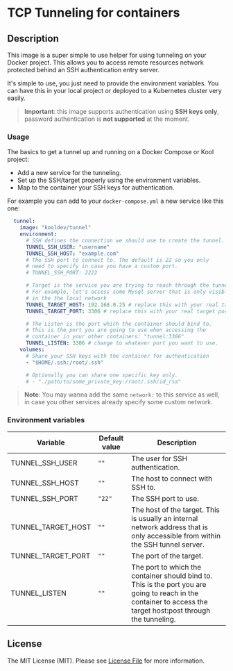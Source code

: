 # TCP Tunneling for containers

## Description

This image is a super simple to use helper for using tunneling on your Docker project. This allows you to access remote resources network protected behind an SSH authentication entry server.

It's simple to use, you just need to provide the environment variables. You can have this in your local project or deployed to a Kubernetes cluster very easily.

> **Important**: this image supports authentication using **SSH keys only**, password authentication is **not supported** at the moment.

### Usage

The basics to get a tunnel up and running on a Docker Compose or Kool project:

- Add a new service for the tunneling.
- Set up the SSH/target properly using the environment variables.
- Map to the container your SSH keys for authentication.

For example you can add to your `docker-compose.yml` a new service like this one:

```yaml
  tunnel:
    image: "kooldev/tunnel"
    environment:
      # SSH defines the connection we should use to create the tunnel.
      TUNNEL_SSH_USER: "username"
      TUNNEL_SSH_HOST: "example.com"
      # The SSH port to connect to. The default is 22 so you only
      # need to specify in case you have a custom port.
      # TUNNEL_SSH_PORT: 2222

      # Target is the service you are trying to reach through the tunnel.
      # For example, let's access some Mysql server that is only visible
      # in the the local network
      TUNNEL_TARGET_HOST: 192.168.0.25 # replace this with your real target address
      TUNNEL_TARGET_PORT: 3306 # replace this with your real target port

      # The Listen is the port which the container should bind to.
      # This is the port you are going to use when accessing the
      # container in your other containers: "tunnel:3306"
      TUNNEL_LISTEN: 3306 # change to whatever port you want to use.
    volumes:
      # Share your SSH keys with the container for authentication
      - "$HOME/.ssh:/root/.ssh"

      # Optionally you can share one specific key only.
      # - "./path/to/some_private_key:/root/.ssh/id_rsa"
```

> **Note**: You may wanna add the same `network:` to this service as well, in case you other services already specify some custom network.

### Environment variables

| Variable | Default value | Description |
| - | - | - |
| TUNNEL_SSH_USER | `""` | The user for SSH authentication. |
| TUNNEL_SSH_HOST | `""` | The host to connect with SSH to. |
| TUNNEL_SSH_PORT | `"22"` | The SSH port to use. |
| TUNNEL_TARGET_HOST | `""` | The host of the target. This is usually an internal network address that is only accessible from within the SSH tunnel server. |
| TUNNEL_TARGET_PORT | `""` | The port of the target. |
| TUNNEL_LISTEN | `""` | The port to which the container should bind to. This is the port you are going to reach in the container to access the target host:post through the tunneling. |

## License

The MIT License (MIT). Please see [License File](LICENSE.md) for more information.
